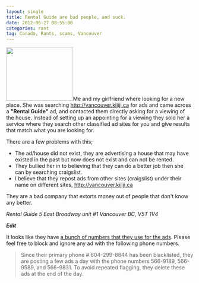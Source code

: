 ```yaml
---
layout: single
title: Rental Guide are bad people, and suck.
date: 2012-06-27 08:55:00
categories: rant
tag: Canada, Rants, scams, Vancouver
---
```

<a href="/public/uploads/2012/06/thumbs-down-smiley-md1.png"><img class="alignright  wp-image-2785" title="thumbs-down-smiley-md" alt="" src="/public/uploads/2012/06/thumbs-down-smiley-md1.png" width="180" height="144" /></a>Me and my girlfriend where looking for a new place. She was searching <a href="http://vancouver.kijiji.ca/">http://vancouver.kijiji.ca</a> for ads and came across a <strong>"Rental Guide"</strong> ad, and contacted them directly asking for a viewing of the house. Instead of setting up an appointing for a viewing they sold her a service where they search other classified ad sites for you and give results that match what you are looking for.

There are a few problems with this;
<ul>
	<li>The ad/house did not exist, they are advertising a house that may have existed in the past but now does not exist and can not be rented.</li>
	<li>They bullied her in to believing that they can do a better job then she can by searching craigslist.</li>
	<li>I believe that they repost ads from other sites (craigslist) under their name on different sites, <a href="http://vancouver.kijiji.ca/">http://vancouver.kijiji.ca</a></li>
</ul>
They are a bad company that extorts money out of people that don't know any better.

<em>Rental Guide</em>
<em>5 East Broadway unit #1</em>
<em>Vancouver BC, V5T 1V4</em>

<strong>*Edit*</strong>

It looks like they have <a href="https://forums.craigslist.org/?ID=210715975">a bunch of numbers that they use for the ads</a>. Please feel free to block and ignore any ad with the following phone numbers.
<blockquote>Since their primary phone # 604-299-8844 has been blacklisted, they are posting a few ads a day with the phone numbers 566-9189, 566-9589, and 566-9831. To avoid repeated flagging, they delete these ads at the end of the day.</blockquote>
